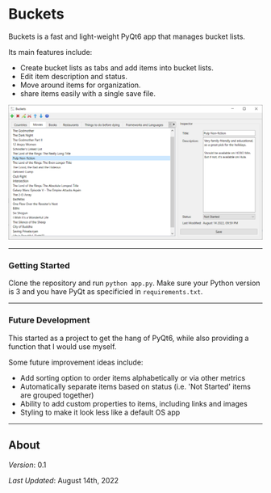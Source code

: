# Buckets
Buckets is a fast and light-weight PyQt6 app that manages bucket lists.

Its main features include:

* Create bucket lists as tabs and add items into bucket lists.
* Edit item description and status.
* Move around items for organization.
* share items easily with a single save file.

![Screenshot of Buckets app](./img/Buckets%20Example.PNG)

---

### Getting Started

Clone the repository and run `python app.py`. Make sure your Python version is 3 and you have PyQt as specificied in `requirements.txt`.

---

### Future Development

This started as a project to get the hang of PyQt6, while also providing a function that I would use myself.

Some future improvement ideas include:

* Add sorting option to order items alphabetically or via other metrics
* Automatically separate items based on status (i.e. 'Not Started' items are grouped together)
* Ability to add custom properties to items, including links and images
* Styling to make it look less like a default OS app

---

## About

*Version*: 0.1

*Last Updated*: August 14th, 2022
